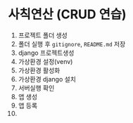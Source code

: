 # 사칙연산 (CRUD 연습)
1. 프로젝트 폴더 생성
2. 폴더 실행 후 `gitignore`, `README.md` 저장
3. django 프로젝트생성
4. 가상환경 설정(venv)
5. 가상환경 활성화
6. 가상환경 django 설치
7. 서버실행 확인
8. 앱 생성
9. 앱 등록
10. 